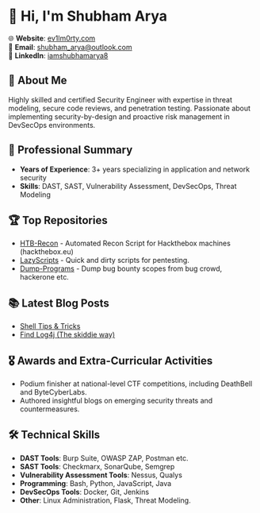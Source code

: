 # 👋 Hi, I'm Shubham Arya
🌐 **Website**: [ev1lm0rty.com](https://ev1lm0rty.com)  
📧 **Email**: [shubham_arya@outlook.com](mailto:shubham_arya@outlook.com)  
🔗 **LinkedIn**: [iamshubhamarya8](https://www.linkedin.com/in/aryashubham/)  


## 🎯 About Me
Highly skilled and certified Security Engineer with expertise in threat modeling, secure code reviews, and penetration testing. Passionate about implementing security-by-design and proactive risk management in DevSecOps environments.


## 💼 Professional Summary
- **Years of Experience**: 3+ years specializing in application and network security
- **Skills**: DAST, SAST, Vulnerability Assessment, DevSecOps, Threat Modeling


## 🏆 Top Repositories
- [HTB-Recon](https://github.com/ev1lm0rty/HTB-Recon) - Automated Recon Script for Hackthebox machines (hackthebox.eu)
- [LazyScripts](https://github.com/ev1lm0rty/LazyScripts) - Quick and dirty scripts for pentesting.
- [Dump-Programs](https://github.com/ev1lm0rty/Dump_Programs) - Dump bug bounty scopes from bug crowd, hackerone etc.


## 📚 Latest Blog Posts
- [Shell Tips & Tricks](https://ev1lm0rty.com/posts/shell-tips-and-tricks/)
- [Find Log4j (The skiddie way)](https://ev1lm0rty.com/posts/find-log4j/)


## 🎖️ Awards and Extra-Curricular Activities
- Podium finisher at national-level CTF competitions, including DeathBell and ByteCyberLabs.
- Authored insightful blogs on emerging security threats and countermeasures.

  
## 🛠️ Technical Skills
- **DAST Tools**: Burp Suite, OWASP ZAP, Postman etc.
- **SAST Tools**: Checkmarx, SonarQube, Semgrep
- **Vulnerability Assessment Tools**: Nessus, Qualys
- **Programming**: Bash, Python, JavaScript, Java
- **DevSecOps Tools**: Docker, Git, Jenkins
- **Other**: Linux Administration, Flask, Threat Modeling.
